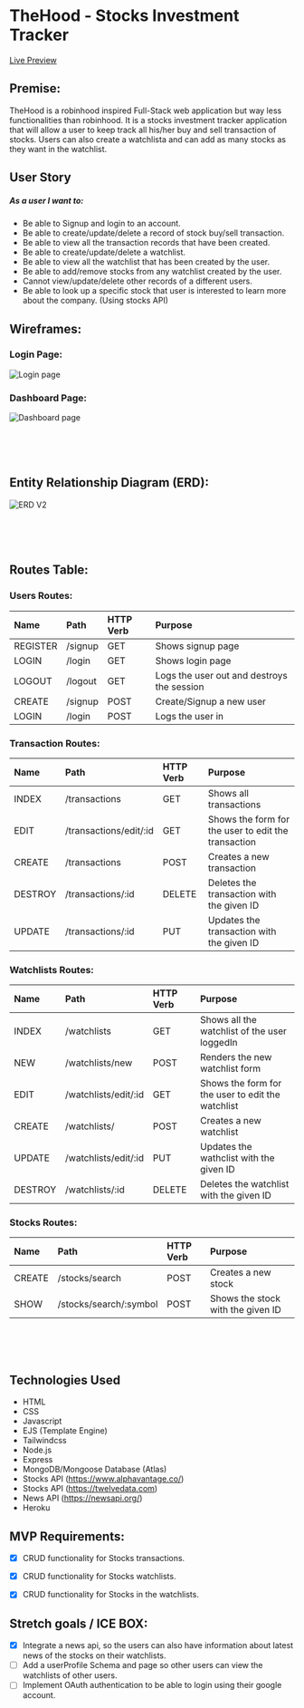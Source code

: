 # TheHood - Stocks Investment Tracker

[Live Preview](https://arcane-tor-92840.herokuapp.com/)

## Premise:
TheHood is a robinhood inspired Full-Stack web application but way less functionalities than robinhood. It is a stocks investment tracker application that will allow a user to keep track all his/her buy and sell transaction of stocks. Users can also create a watchlista and can add as many stocks as they want in the watchlist.


## User Story

##### As a user I want to:

- Be able to Signup and login to an account.
- Be able to create/update/delete a record of stock buy/sell transaction.
- Be able to view all the transaction records that have been created.
- Be able to create/update/delete a watchlist.
- Be able to view all the watchlist that has been created by the user.
- Be able to add/remove stocks from any watchlist created by the user.
- Cannot view/update/delete other records of a different users.
- Be able to look up a specific stock that user is interested to learn more about the company. (Using stocks API)


## Wireframes:

### Login Page:
![Login page](https://user-images.githubusercontent.com/42398487/173120701-8999b8cd-8b5a-49af-96df-4c3833b6d921.png)



### Dashboard Page:
![Dashboard page](https://user-images.githubusercontent.com/42398487/173123139-6cfa67d1-2b89-4bff-9fc8-0f4a712a6717.png)





<br/>
<br/>
<br/>

## Entity Relationship Diagram (ERD):
![ERD V2](https://user-images.githubusercontent.com/42398487/173920734-e1fd3a97-049e-4465-9ca1-a6c9bd01aea0.png)






<br/>
<br/>
<br/>

## Routes Table:

### Users Routes:
|Name  |Path   |HTTP Verb |Purpose|
|:----|:-----|:--------|:-----|
|REGISTER |/signup|GET       |Shows signup page|
|LOGIN |/login|GET       |Shows login page|
|LOGOUT |/logout|GET       |Logs the user out and destroys the session|
|CREATE |/signup|POST       |Create/Signup a new user|
|LOGIN |/login|POST       |Logs the user in|


### Transaction Routes:
|Name  |Path   |HTTP Verb |Purpose|
|:----|:-----|:--------|:-----|
|INDEX |/transactions|GET       |Shows all transactions|
|EDIT |/transactions/edit/:id|GET    |Shows the form for the user to edit the transaction|
|CREATE |/transactions|POST    |Creates a new transaction|
|DESTROY |/transactions/:id|DELETE    |Deletes the transaction with the given ID|
|UPDATE |/transactions/:id|PUT    |Updates the transaction with the given ID|

### Watchlists Routes:
|Name  |Path   |HTTP Verb |Purpose|
|:----|:-----|:--------|:-----|
|INDEX |/watchlists|GET       |Shows all the watchlist of the user loggedIn|
|NEW |/watchlists/new|POST    |Renders the new watchlist form|
|EDIT |/watchlists/edit/:id|GET    |Shows the form for the user to edit the watchlist|
|CREATE |/watchlists/|POST    |Creates a new watchlist|
|UPDATE |/watchlists/edit/:id|PUT    |Updates the wathclist with the given ID|
|DESTROY |/watchlists/:id|DELETE    |Deletes the watchlist with the given ID|

### Stocks Routes:
|Name  |Path   |HTTP Verb |Purpose|
|:----|:-----|:--------|:-----|
|CREATE |/stocks/search|POST       |Creates a new stock|
|SHOW |/stocks/search/:symbol|POST       |Shows the stock with the given ID|

<br/>
<br/>
<br/>

## Technologies Used

- HTML
- CSS
- Javascript
- EJS (Template Engine)
- Tailwindcss
- Node.js
- Express
- MongoDB/Mongoose Database (Atlas)
- Stocks API (https://www.alphavantage.co/)
- Stocks API (https://twelvedata.com)
- News API (https://newsapi.org/)
- Heroku


## MVP Requirements:
- [X] CRUD functionality for Stocks transactions.
- [X] CRUD functionality for Stocks watchlists.
- [X] CRUD functionality for Stocks in the watchlists.


## Stretch goals / ICE BOX:
- [x] Integrate a news api, so the users can also have information about latest news of the stocks on their watchlists.
- [ ] Add a userProfile Schema and page so other users can view the watchlists of other users.
- [ ] Implement OAuth authentication to be able to login using their google account.
